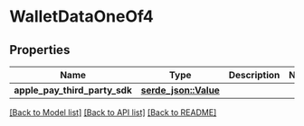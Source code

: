 # WalletDataOneOf4

## Properties

Name | Type | Description | Notes
------------ | ------------- | ------------- | -------------
**apple_pay_third_party_sdk** | [**serde_json::Value**](.md) |  | 

[[Back to Model list]](../README.md#documentation-for-models) [[Back to API list]](../README.md#documentation-for-api-endpoints) [[Back to README]](../README.md)


